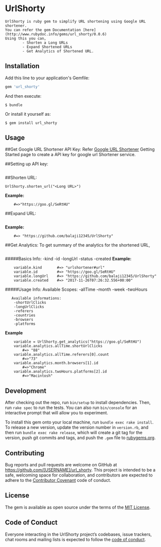 # UrlShorty
	UrlShorty is ruby gem to simplify URL shortening using Google URL shortener. 
	You can refer the gem Documentation [here](http://www.rubydoc.info/gems/url_shorty/0.0.6)
	Using this you can,
			- Shorten a Long URLs
			- Expand Shortened URLs 
			- Get Analytics of Shortened URL. 

## Installation

Add this line to your application's Gemfile:

```ruby
gem 'url_shorty'
```

And then execute:

    $ bundle

Or install it yourself as:

    $ gem install url_shorty

## Usage
##Get Google URL Shortener API Key:
	Refer [Google URL Shortener](https://developers.google.com/url-shortener/v1/getting_started) Getting Started page to create a API key for google url Shortener service. 

##Setting up API key:

``` UrlShorty.api_key("<Your API KEY>")
```
##Shorten URL:

```UrlShorty.shorten_url("<Long URL>")```

**Example:**

```UrlShorty.shorten_url("https://github.com/balaji12345/UrlShorty")
	#=>"https://goo.gl/SeRtHU" 
```

##Expand URL:
```UrlShorty.expand_url("<Shorten URL>")
 ```

**Example:**
```UrlShorty.expand_url("https://goo.gl/SeRtHU")
	#=> "https://github.com/balaji12345/UrlShorty"
 ```

##Get Analytics:
   To get summary of the analytics for the shortened URL,
```UrlShorty.get_analytics("<shorten URL>")
```
#####Basics Info:
		-kind
		-id
		-longUrl
		-status
		-created
**Example:**
``` variable = UrlShorty.get_analytics("https://goo.gl/SeRtHU")
	variable.kind  		#=> "urlshortener#url"
	variable.id 		#=> "https://goo.gl/SeRtHU"
	variable.longUrl 	#=> "https://github.com/balaji12345/UrlShorty"
	variable.created 	#=> "2017-11-26T07:26:32.556+00:00"
```
#####Usage Info:
	   Available Scopes:
	    -allTime
	    -month
	    -week
	    -twoHours

	   Available informations:
	    -shortUrlClicks
	    -longUrlClicks
	    -referers
	    -countries
	    -browsers
	    -platforms


**Example**
```
	variable = UrlShorty.get_analytics("https://goo.gl/SeRtHU")
	variable.analytics.allTime.shortUrlClicks 			
		#=> "88"
	variable.analytics.allTime.referers[0].count 		
		#=>"73"
	variable.analytics.month.browsers[1].id 			
		#=>"Chrome"
	variable.analytics.twoHours.platforms[2].id 		
		#=>"Macintosh"
```

## Development

After checking out the repo, run `bin/setup` to install dependencies. Then, run `rake spec` to run the tests. You can also run `bin/console` for an interactive prompt that will allow you to experiment.

To install this gem onto your local machine, run `bundle exec rake install`. To release a new version, update the version number in `version.rb`, and then run `bundle exec rake release`, which will create a git tag for the version, push git commits and tags, and push the `.gem` file to [rubygems.org](https://rubygems.org).

## Contributing

Bug reports and pull requests are welcome on GitHub at https://github.com/[USERNAME]/url_shorty. This project is intended to be a safe, welcoming space for collaboration, and contributors are expected to adhere to the [Contributor Covenant](http://contributor-covenant.org) code of conduct.

## License

The gem is available as open source under the terms of the [MIT License](http://opensource.org/licenses/MIT).

## Code of Conduct

Everyone interacting in the UrlShorty project’s codebases, issue trackers, chat rooms and mailing lists is expected to follow the [code of conduct](https://github.com/[USERNAME]/url_shorty/blob/master/CODE_OF_CONDUCT.md).

